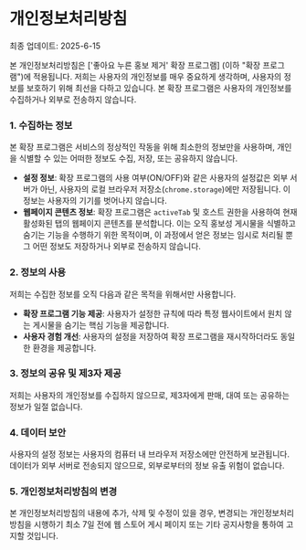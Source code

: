 # 개인정보처리방침

최종 업데이트: 2025-6-15

본 개인정보처리방침은 ['좋아요 누른 홍보 제거' 확장 프로그램] (이하 "확장 프로그램")에 적용됩니다. 저희는 사용자의 개인정보를 매우 중요하게 생각하며, 사용자의 정보를 보호하기 위해 최선을 다하고 있습니다. 본 확장 프로그램은 사용자의 개인정보를 수집하거나 외부로 전송하지 않습니다.

### 1. 수집하는 정보

본 확장 프로그램은 서비스의 정상적인 작동을 위해 최소한의 정보만을 사용하며, 개인을 식별할 수 있는 어떠한 정보도 수집, 저장, 또는 공유하지 않습니다.

*   **설정 정보**: 확장 프로그램의 사용 여부(ON/OFF)와 같은 사용자의 설정값은 외부 서버가 아닌, 사용자의 로컬 브라우저 저장소(`chrome.storage`)에만 저장됩니다. 이 정보는 사용자의 기기를 벗어나지 않습니다.
*   **웹페이지 콘텐츠 정보**: 확장 프로그램은 `activeTab` 및 호스트 권한을 사용하여 현재 활성화된 탭의 웹페이지 콘텐츠를 분석합니다. 이는 오직 홍보성 게시물을 식별하고 숨기는 기능을 수행하기 위한 목적이며, 이 과정에서 얻은 정보는 임시로 처리될 뿐 그 어떤 정보도 저장하거나 외부로 전송하지 않습니다.

### 2. 정보의 사용

저희는 수집한 정보를 오직 다음과 같은 목적을 위해서만 사용합니다.

*   **확장 프로그램 기능 제공**: 사용자가 설정한 규칙에 따라 특정 웹사이트에서 원치 않는 게시물을 숨기는 핵심 기능을 제공합니다.
*   **사용자 경험 개선**: 사용자의 설정을 저장하여 확장 프로그램을 재시작하더라도 동일한 환경을 제공합니다.

### 3. 정보의 공유 및 제3자 제공

저희는 사용자의 개인정보를 수집하지 않으므로, 제3자에게 판매, 대여 또는 공유하는 정보가 일절 없습니다.

### 4. 데이터 보안

사용자의 설정 정보는 사용자의 컴퓨터 내 브라우저 저장소에만 안전하게 보관됩니다. 데이터가 외부 서버로 전송되지 않으므로, 외부로부터의 정보 유출 위험이 없습니다.

### 5. 개인정보처리방침의 변경

본 개인정보처리방침의 내용에 추가, 삭제 및 수정이 있을 경우, 변경되는 개인정보처리방침을 시행하기 최소 7일 전에 웹 스토어 게시 페이지 또는 기타 공지사항을 통하여 고지할 것입니다.
